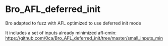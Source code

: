 # Bro_AFL_deferred_init
Bro adapted to fuzz with AFL optimized to use deferred init mode

It includes a set of inputs already minimized afl-cmin:
https://github.com/0ca/Bro_AFL_deferred_init/tree/master/small_inputs_min
